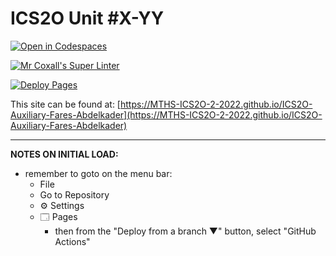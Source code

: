 # ICS2O Unit #X-YY

[![Open in Codespaces](https://classroom.github.com/assets/launch-codespace-f4981d0f882b2a3f0472912d15f9806d57e124e0fc890972558857b51b24a6f9.svg)](https://classroom.github.com/open-in-codespaces?assignment_repo_id=10056874)

[![Mr Coxall's Super Linter](https://github.com/MTHS-ICS2O-2-2022/ICS2O-Auxiliary-Fares-Abdelkader/workflows/Mr%20Coxall's%20Super%20Linter/badge.svg)](https://github.com/MTHS-ICS2O-2-2022/ICS2O-Auxiliary-Fares-Abdelkader/actions)

[![Deploy Pages](https://github.com/MTHS-ICS2O-2-2022/ICS2O-Auxiliary-Fares-Abdelkader/workflows/Deploy%20Pages/badge.svg)](https://github.com/MTHS-ICS2O-2-2022/ICS2O-Auxiliary-Fares-Abdelkader/actions)

This site can be found at: [https://MTHS-ICS2O-2-2022.github.io/ICS2O-Auxiliary-Fares-Abdelkader](https://MTHS-ICS2O-2-2022.github.io/ICS2O-Auxiliary-Fares-Abdelkader)

---

**NOTES ON INITIAL LOAD:**
- remember to goto on the menu bar:
  - File
  - Go to Repository
  - ⚙ Settings
  - 🗔 Pages
    - then from the "Deploy from a branch ▼" button, select "GitHub Actions"
